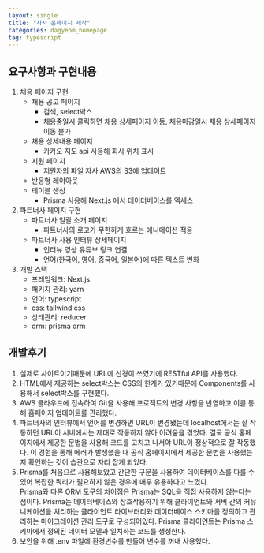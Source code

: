 ```yaml
---
layout: single
title: "자사 홈페이지 제작"
categories: dagyeom_homepage
tag: typescript
---
```


## 요구사항과 구현내용
1. 채용 페이지 구현
    - 채용 공고 페이지
        - 검색, select박스
        - 채용중일시 클릭하면 채용 상세페이지 이동, 채용마감일시 채용 상세페이지 이동 불가
    - 채용 상세내용 페이지
        - 카카오 지도 api 사용해 회사 위치 표시
    - 지원 페이지
        - 지원자의 파일 자사 AWS의 S3에 업데이트
    - 반응형 레이아웃
    - 테이블 생성
        - Prisma 사용해 Next.js 에서 데이터베이스를 엑세스
2. 파트너사 페이지 구현
    - 파트너사 일괄 소개 페이지
       -  파트너사의 로고가 무한하게 흐르는 애니메이션 적용
    - 파트너사 사용 인터뷰 상세페이지
        - 인터뷰 영상 유튜브 링크 연결
        - 언어(한국어, 영어, 중국어, 일본어)에 따른 텍스트 변화
3. 개발 스택
    - 프레임워크: Next.js 
    - 패키지 관리: yarn 
    - 언어: typescript
    - css: tailwind css
    - 상태관리: reducer
    - orm: prisma orm


## 개발후기
1. 실제로 사이트이기때문에 URL에 신경이 쓰였기에 RESTful API를 사용했다. 
2. HTML에서 제공하는 select박스는 CSS의 한계가 있기때문에 Components를 사용해서 select박스를 구현했다.
3. AWS 클라우드에 접속하여 Git을 사용해 프로젝트의 변경 사항을 반영하고 이를 통해 홈페이지 업데이트를 관리했다.
4. 파트너사의 인터뷰에서 언어를 변경하면 URL이 변경됐는데 localhost에서는 잘 작동하던 URL이 서버에서는 제대로 작동하지 않아 어려움을 겪었다. 결국 공식 홈페이지에서 제공한 문법을 사용해 코드를 고치고 나서야 URL이 정상적으로 잘 작동했다. 이 경험을 통해 에러가 발생했을 때 공식 홈페이지에서 제공한 문법을 사용했는지 확인하는 것이 습관으로 자리 잡게 되었다. 
5. Prisma를 처음으로 사용해보았고 간단한 구문을 사용하여 데이터베이스를 다룰 수 있어 복잡한 쿼리가 필요하지 않은 경우에 매우 유용하다고 느꼈다.  
Prisma와 다른 ORM 도구의 차이점은 Prisma는 SQL을 직접 사용하지 않는다는 점이다. Prisma는 데이터베이스와 상호작용하기 위해 클라이언트와 서버 간의 커뮤니케이션을 처리하는 클라이언트 라이브러리와 데이터베이스 스키마를 정의하고 관리하는 마이그레이션 관리 도구로 구성되어있다. Prisma 클라이언트는 Prisma 스키마에서 정의된 데이터 모델과 일치하는 코드를 생성한다. 
6. 보안을 위해 .env 파일에 환경변수를 만들어 변수를 꺼내 사용했다.